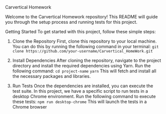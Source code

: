 Carvertical Homework

Welcome to the Carvertical Homework repository! This README will guide you through the setup process and running tests for this project.

Getting Started
To get started with this project, follow these simple steps:

1. Clone the Repository
First, clone this repository to your local machine. You can do this by running the following command in your terminal:
`git clone https://github.com/your-username/Carvertical_HomeWork.git`

3. Install Dependencies
After cloning the repository, navigate to the project directory and install the required dependencies using Yarn. Run the following command:
`cd project-name`
`yarn`
This will fetch and install all the necessary packages and libraries.

4. Run Tests
Once the dependencies are installed, you can execute the test suite. In this project, we have a specific script to run tests in a desktop Chrome environment. Run the following command to execute these tests:
`npm run desktop-chrome`
This will launch the tests in a Chrome browser
